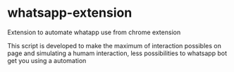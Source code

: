 # whatsapp-extension
Extension to automate whatapp use from chrome extension

This script is developed to make the maximum of interaction possibles on page and simulating a humam interaction, less possibilities to whatsapp bot get you using a automation
